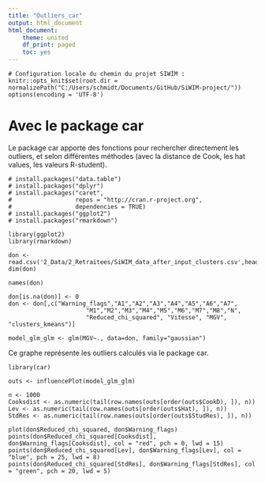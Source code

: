 ```yaml
---
title: "Outliers_car"
output: html_document
html_document:
    theme: united
    df_print: paged
    toc: yes
---
```


```{r setup, include=FALSE}
# Configuration locale du chemin du projet SIWIM :
knitr::opts_knit$set(root.dir = normalizePath("C:/Users/schmidt/Documents/GitHub/SiWIM-project/")) 
options(encoding = 'UTF-8')
```

# Avec le package car

Le package car apporte des fonctions pour rechercher directement les outliers, et selon différentes méthodes (avec la distance de Cook, les hat values, les valeurs R-student).

```{r}
# install.packages("data.table")
# install.packages("dplyr")
# install.packages("caret",
#                  repos = "http://cran.r-project.org", 
#                  dependencies = TRUE)
# install.packages("ggplot2")
# install.packages("rmarkdown")

library(ggplot2)
library(rmarkdown)

don <- read.csv('2_Data/2_Retraitees/SiWIM_data_after_input_clusters.csv',header=T)
dim(don)

names(don)

don[is.na(don)] <- 0
don <- don[,c("Warning_flags","A1","A2","A3","A4","A5","A6","A7",
                      "M1","M2","M3","M4","M5","M6","M7","M8","N", 
                      "Reduced_chi_squared", "Vitesse", "MGV", "clusters_kmeans")]

model_glm_glm <- glm(MGV~., data=don, family="gaussian")
```

Ce graphe représente les outliers calculés via le package car. 

```{r}
library(car)

outs <- influencePlot(model_glm_glm)

n <- 1000
Cooksdist <- as.numeric(tail(row.names(outs[order(outs$CookD), ]), n))
Lev <- as.numeric(tail(row.names(outs[order(outs$Hat), ]), n))
StdRes <- as.numeric(tail(row.names(outs[order(outs$StudRes), ]), n))

plot(don$Reduced_chi_squared, don$Warning_flags)
points(don$Reduced_chi_squared[Cooksdist], don$Warning_flags[Cooksdist], col = "red", pch = 0, lwd = 15)
points(don$Reduced_chi_squared[Lev], don$Warning_flags[Lev], col = "blue", pch = 25, lwd = 8)
points(don$Reduced_chi_squared[StdRes], don$Warning_flags[StdRes], col = "green", pch = 20, lwd = 5)
```
